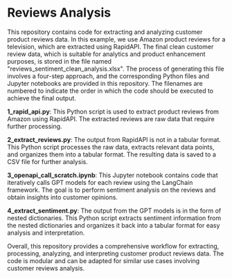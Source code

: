 # Reviews Analysis
This repository contains code for extracting and analyzing customer product reviews data. In this example, we use Amazon product reviews for a television, which are extracted using RapidAPI. The final clean customer review data, which is suitable for analytics and product enhancement purposes, is stored in the file named "reviews_sentiment_clean_analysis.xlsx". The process of generating this file involves a four-step approach, and the corresponding Python files and Jupyter notebooks are provided in this repository. The filenames are numbered to indicate the order in which the code should be executed to achieve the final output.

**1_rapid_api.py**: This Python script is used to extract product reviews from Amazon using RapidAPI. The extracted reviews are raw data that require further processing.

**2_extract_reviews.py**: The output from RapidAPI is not in a tabular format. This Python script processes the raw data, extracts relevant data points, and organizes them into a tabular format. The resulting data is saved to a CSV file for further analysis.

**3_openapi_call_scratch.ipynb**: This Jupyter notebook contains code that iteratively calls GPT models for each review using the LangChain framework. The goal is to perform sentiment analysis on the reviews and obtain insights into customer opinions.

**4_extract_sentiment.py**: The output from the GPT models is in the form of nested dictionaries. This Python script extracts sentiment information from the nested dictionaries and organizes it back into a tabular format for easy analysis and interpretation.

Overall, this repository provides a comprehensive workflow for extracting, processing, analyzing, and interpreting customer product reviews data. The code is modular and can be adapted for similar use cases involving customer reviews analysis.




